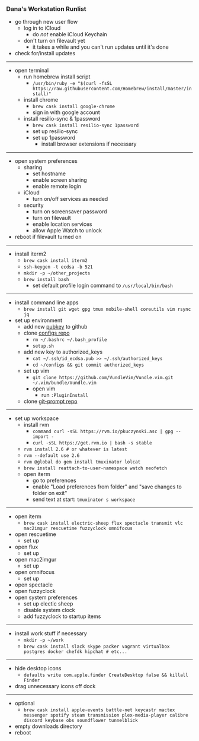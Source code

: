 ### Dana's Workstation Runlist

* go through new user flow
  * log in to iCloud
    * do _not_ enable iCloud Keychain
  * don't turn on filevault yet
    * it takes a while and you can't run updates until it's done
* check for/install updates

---

* open terminal
  * run homebrew install script
    * `/usr/bin/ruby -e "$(curl -fsSL https://raw.githubusercontent.com/Homebrew/install/master/install)"`
  * install chrome
    * `brew cask install google-chrome`
    * sign in with google account
  * install resilio-sync & 1password
    * `brew cask install resilio-sync 1password`
    * set up resilio-sync
    * set up 1password
      * install browser extensions if necessary

---

* open system preferences
  * sharing
     * set hostname
     * enable screen sharing
     * enable remote login
  * iCloud
     * turn on/off services as needed
  * security
     * turn on screensaver password
     * turn on filevault
     * enable location services
     * allow Apple Watch to unlock
* reboot if filevault turned on

---
  
* install iterm2
   * `brew cask install iterm2`
   * `ssh-keygen -t ecdsa -b 521`
   * `mkdir -p ~/other_projects`
   * `brew install bash`
     * set default profile login command to `/usr/local/bin/bash`

---

* install command line apps
  * `brew install git wget gpg tmux mobile-shell coreutils vim rsync jq`
* set up environment
  * add new [pubkey](https://github.com/settings/keys) to github
  * clone [configs repo](https://github.com/dmerrick/configs)
     * `rm ~/.bashrc ~/.bash_profile`
     * `setup.sh`
   * add new key to authorized_keys
     * `cat ~/.ssh/id_ecdsa.pub >> ~/.ssh/authorized_keys`
     * `cd ~/configs && git commit authorized_keys`
  * set up vim
     * `git clone https://github.com/VundleVim/Vundle.vim.git ~/.vim/bundle/Vundle.vim`
     * open vim
       * run `:PluginInstall`
  * clone [git-prompt repo](https://github.com/dmerrick/git-prompt)
  
  
---

* set up workspace
  * install rvm
    * `command curl -sSL https://rvm.io/pkuczynski.asc | gpg --import -`
    * `curl -sSL https://get.rvm.io | bash -s stable`
  * `rvm install 2.6 # or whatever is latest`
  * `rvm --default use 2.6`
  * `rvm @global do gem install tmuxinator lolcat`
  * `brew install reattach-to-user-namespace watch neofetch`
  * open iterm
    * go to preferences
    * enable "Load preferences from folder" and "save changes to folder on exit"
    * send text at start: `tmuxinator s workspace`

---

* open iterm
  * `brew cask install electric-sheep flux spectacle transmit vlc mac2imgur rescuetime fuzzyclock omnifocus`
* open rescuetime
  * set up
* open flux
  * set up
* open mac2imgur
  * set up
* open omnifocus
  * set up
* open spectacle
* open fuzzyclock
* open system preferences
  * set up electic sheep
  * disable system clock
  * add fuzzyclock to startup items

---

* install work stuff if necessary
  * `mkdir -p ~/work`
  * `brew cask install slack skype packer vagrant virtualbox postgres docker chefdk hipchat # etc...`

---

* hide desktop icons
  * `defaults write com.apple.finder CreateDesktop false && killall Finder`
* drag unnecessary icons off dock

---

* optional
  * `brew cask install apple-events battle-net keycastr mactex messenger spotify steam transmission plex-media-player calibre discord keybase obs soundflower tunnelblick`
* empty downloads directory
* reboot
 
